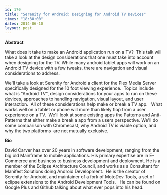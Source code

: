 ```yaml
---
id: 170
title: "Serenity for Android: Designing for Android TV Devices"
times: "18:30:00"
dates: 2014-06-10
layout: post
---
```

 **Abstract**

What does it take to make an Android application run on a TV?&nbsp; This talk will take a look at the design considerations that one must take into account when designing for the TV. While many android tablet apps will work on an Android TV device with a few tweaks, there are navigation and visual considerations to address.&nbsp;   
  
We'll take a look at Serenity for Android a client for the Plex Media Server specifically designed for the 10 foot viewing experience.&nbsp; Topics include what is "Android TV", design considerations for your apps to run on these devices, approaches to handling navigation, visual layout, and user interaction.&nbsp; All of these considerations help make or break a TV app.&nbsp;&nbsp; What works well on a tablet or phone will more than likely flop from a user experience on a TV.&nbsp; We'll look at some existing apps the Patterns and Anti-Patterns that either make a break a app from a users perspective. We'll do some comparison with Chromecast, why Android TV is viable option, and why the two platforms&nbsp; are not mutually exclusive.  

**Bio**

David Carver has over 20 years in software development, ranging from the big old Mainframe to mobile applications. His primary expertise are in E-Commerce and business to business development and deployment. He is a member of the Eclipse Architecture Council, and works as a Consultant for Manifest Solutions doing Android Development.&nbsp; He is the creator of Serenity for Android, and maintainer of a fork of MotoDev Tools, a set of eclipse extensions to the Android Development Tools.&nbsp;&nbsp; He can be found on Google Plus and Github talking about what ever pops into his head.

